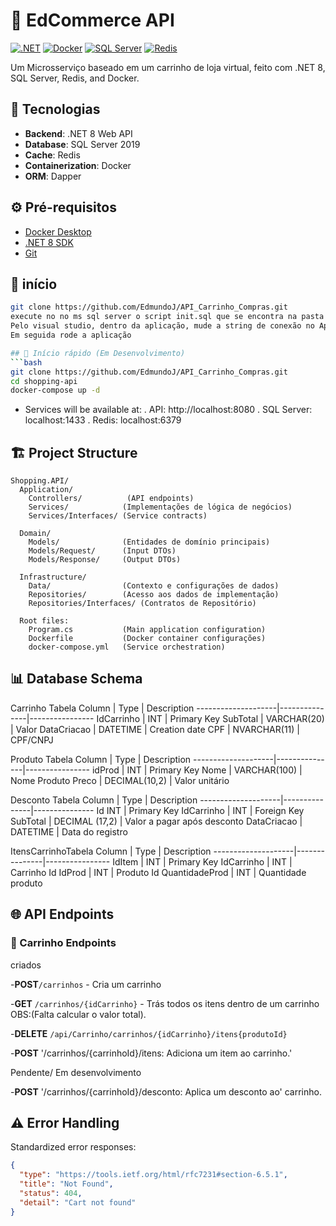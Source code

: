# 🛒 EdCommerce API

[![.NET](https://img.shields.io/badge/.NET-8.0-blue)](https://dotnet.microsoft.com/)
[![Docker](https://img.shields.io/badge/Docker-✓-blue)](https://www.docker.com/)
[![SQL Server](https://img.shields.io/badge/SQL%20Server-2022-red)](https://www.microsoft.com/sql-server)
[![Redis](https://img.shields.io/badge/Redis-✓-red)](https://redis.io/)

Um Microsserviço baseado em um carrinho de loja virtual, feito com .NET 8, SQL Server, Redis, and Docker.


## 🚀 Tecnologias

- **Backend**: .NET 8 Web API
- **Database**: SQL Server 2019
- **Cache**: Redis
- **Containerization**: Docker
- **ORM**: Dapper

## ⚙️ Pré-requisitos

- [Docker Desktop](https://www.docker.com/products/docker-desktop)
- [.NET 8 SDK](https://dotnet.microsoft.com/download)
- [Git](https://git-scm.com/)

## 🐳 início

```bash
git clone https://github.com/EdmundoJ/API_Carrinho_Compras.git
execute no no ms sql server o script init.sql que se encontra na pasta "API_Carrinho_Compras\sqlserver", para ter o banco criado com seus respectivos campos.
Pelo visual studio, dentro da aplicação, mude a string de conexão no AppSettings.json. 
Em seguida rode a aplicação

## 🐳 Início rápido (Em Desenvolvimento)
```bash
git clone https://github.com/EdmundoJ/API_Carrinho_Compras.git
cd shopping-api
docker-compose up -d
```
- Services will be available at:
    . API: http://localhost:8080
    . SQL Server: localhost:1433
    . Redis: localhost:6379

## 🏗️ Project Structure

```
Shopping.API/
  Application/
    Controllers/          (API endpoints)
    Services/            (Implementações de lógica de negócios)
    Services/Interfaces/ (Service contracts)
  
  Domain/
    Models/              (Entidades de domínio principais)
    Models/Request/      (Input DTOs)
    Models/Response/     (Output DTOs)
  
  Infrastructure/
    Data/                (Contexto e configurações de dados)
    Repositories/        (Acesso aos dados de implementação)
    Repositories/Interfaces/ (Contratos de Repositório)
  
  Root files:
    Program.cs           (Main application configuration)
    Dockerfile           (Docker container configurações)
    docker-compose.yml   (Service orchestration)
```

## 📊 Database Schema

Carrinho Tabela
Column	            | Type	        | Description
--------------------|---------------|----------------
IdCarrinho                | INT	          | Primary Key
SubTotal 		  | VARCHAR(20)	  |  Valor
DataCriacao 		  | DATETIME	  | Creation date
CPF | NVARCHAR(11)	  | CPF/CNPJ

Produto Tabela
Column	            | Type	        | Description
--------------------|---------------|----------------
idProd 			|	INT	| Primary Key
Nome 			| VARCHAR(100)	| Nome Produto
Preco 			| DECIMAL(10,2)	| Valor unitário

Desconto Tabela
Column	            | Type	        | Description
--------------------|---------------|---------------
Id	            INT	          | Primary Key
IdCarrinho 	            | INT	          | Foreign Key
SubTotal 		    | DECIMAL (17,2)	  | Valor a pagar após desconto
DataCriacao 		    | DATETIME	    | Data do registro

ItensCarrinhoTabela
Column	            | Type	        | Description
--------------------|---------------|----------------
IdItem 			| INT	    | Primary Key
IdCarrinho 		| INT	    | Carrinho Id
IdProd 			| INT	    | Produto Id 
QuantidadeProd          | INT       | Quantidade produto

## 🌐 API Endpoints

### 🛒 Carrinho Endpoints

criados

-**POST**`/carrinhos` - Cria um carrinho


-**GET** `/carrinhos/{idCarrinho}` - Trás todos os itens dentro de um carrinho OBS:(Falta calcular o valor total).


-**DELETE** `/api/Carrinho/carrinhos/{idCarrinho}/itens{produtoId}`

-**POST** '/carrinhos/{carrinhoId}/itens: Adiciona um item ao carrinho.'

Pendente/ Em desenvolvimento

-**POST** '/carrinhos/{carrinhoId}/desconto: Aplica um desconto ao'
carrinho.


## ⚠️ Error Handling

Standardized error responses:

```json
{
  "type": "https://tools.ietf.org/html/rfc7231#section-6.5.1",
  "title": "Not Found",
  "status": 404,
  "detail": "Cart not found"
}
```

